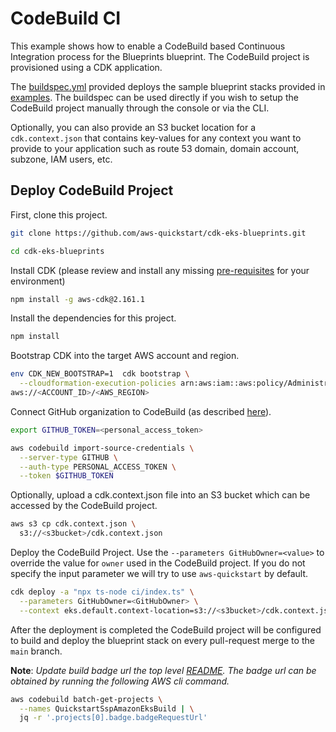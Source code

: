 # CodeBuild CI

This example shows how to enable a CodeBuild based Continuous Integration process for the Blueprints blueprint. The CodeBuild project is provisioned using a CDK application.

The [buildspec.yml](../../ci/buildspec.yml) provided deploys the sample blueprint stacks provided in [examples](../../bin/main.ts). The buildspec can be used directly if you wish to setup the CodeBuild project manually through the console or via the CLI.

Optionally, you can also provide an S3 bucket location for a `cdk.context.json` that contains key-values for any context you want to provide to your application such as route 53 domain, domain account, subzone, IAM users, etc.

## Deploy CodeBuild Project

First, clone this project.

```sh
git clone https://github.com/aws-quickstart/cdk-eks-blueprints.git

cd cdk-eks-blueprints
```

Install CDK (please review and install any missing [pre-requisites](https://docs.aws.amazon.com/cdk/latest/guide/getting_started.html) for your environment)

```sh
npm install -g aws-cdk@2.161.1
```

Install the dependencies for this project.

```sh
npm install
```

Bootstrap CDK into the target AWS account and region.

```sh
env CDK_NEW_BOOTSTRAP=1  cdk bootstrap \
  --cloudformation-execution-policies arn:aws:iam::aws:policy/AdministratorAccess \
aws://<ACCOUNT_ID>/<AWS_REGION>
```

Connect GitHub organization to CodeBuild (as described [here](https://docs.aws.amazon.com/codebuild/latest/userguide/access-tokens.html)).

```sh
export GITHUB_TOKEN=<personal_access_token>

aws codebuild import-source-credentials \
  --server-type GITHUB \
  --auth-type PERSONAL_ACCESS_TOKEN \
  --token $GITHUB_TOKEN
```

Optionally, upload a cdk.context.json file into an S3 bucket which can be accessed by the CodeBuild project.

```sh
aws s3 cp cdk.context.json \
  s3://<s3bucket>/cdk.context.json
```
Deploy the CodeBuild Project. Use the `--parameters GitHubOwner=<value>` to override the value for `owner` used in the CodeBuild project. If you do not specify the input parameter we will try to use `aws-quickstart` by default.

```sh
cdk deploy -a "npx ts-node ci/index.ts" \
  --parameters GitHubOwner=<GitHubOwner> \
  --context eks.default.context-location=s3://<s3bucket>/cdk.context.json"
```

After the deployment is completed the CodeBuild project will be configured to build and deploy the blueprint stack on every pull-request merge to the `main` branch.

**Note**: *Update build badge url the top level [README](../README.md). The badge url can be obtained by running the following AWS cli command.*

```sh
aws codebuild batch-get-projects \
  --names QuickstartSspAmazonEksBuild | \
  jq -r '.projects[0].badge.badgeRequestUrl'
```
